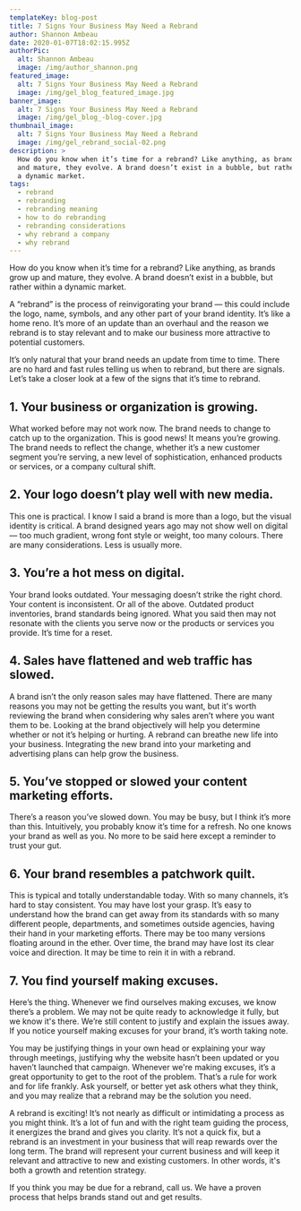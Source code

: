 ```yaml
---
templateKey: blog-post
title: 7 Signs Your Business May Need a Rebrand
author: Shannon Ambeau
date: 2020-01-07T18:02:15.995Z
authorPic:
  alt: Shannon Ambeau
  image: /img/author_shannon.png
featured_image:
  alt: 7 Signs Your Business May Need a Rebrand
  image: /img/gel_blog_featured_image.jpg
banner_image:
  alt: 7 Signs Your Business May Need a Rebrand
  image: /img/gel_blog_-blog-cover.jpg
thumbnail_image:
  alt: 7 Signs Your Business May Need a Rebrand
  image: /img/gel_rebrand_social-02.png
description: >
  How do you know when it’s time for a rebrand? Like anything, as brands grow up
  and mature, they evolve. A brand doesn’t exist in a bubble, but rather within
  a dynamic market. 
tags:
  - rebrand
  - rebranding
  - rebranding meaning
  - how to do rebranding
  - rebranding considerations
  - why rebrand a company
  - why rebrand
---
```

How do you know when it’s time for a rebrand? Like anything, as brands grow up and mature, they evolve. A brand doesn’t exist in a bubble, but rather within a dynamic market. 

A “rebrand” is the process of reinvigorating your brand — this could include the logo, name, symbols, and any other part of your brand identity. It’s like a home reno. It’s more of an update than an overhaul and the reason we rebrand is to stay relevant and to make our business more attractive to potential customers. 

It’s only natural that your brand needs an update from time to time. There are no hard and fast rules telling us when to rebrand, but there are signals. Let’s take a closer look at a few of the signs that it’s time to rebrand.  

## 1. Your business or organization is growing.

What worked before may not work now. The brand needs to change to catch up to the organization. This is good news! It means you’re growing. The brand needs to reflect the change, whether it’s a new customer segment you’re serving, a new level of sophistication, enhanced products or services, or a company cultural shift. 

## 2. Your logo doesn’t play well with new media.

This one is practical. I know I said a brand is more than a logo, but the visual identity is critical. A brand designed years ago may not show well on digital — too much gradient, wrong font style or weight, too many colours. There are many considerations. Less is usually more.

## 3. You’re a hot mess on digital.

Your brand looks outdated. Your messaging doesn’t strike the right chord. Your content is inconsistent. Or all of the above. Outdated product inventories, brand standards being ignored. What you said then may not resonate with the clients you serve now or the products or services you provide. It’s time for a reset.

## 4. Sales have flattened and web traffic has slowed.

A brand isn’t the only reason sales may have flattened. There are many reasons you may not be getting the results you want, but it's worth reviewing the brand when considering why sales aren’t where you want them to be. Looking at the brand objectively will help you determine whether or not it’s helping or hurting. A rebrand can breathe new life into your business. Integrating the new brand into your marketing and advertising plans can help grow the business. 

## 5. You’ve stopped or slowed your content marketing efforts.

There’s a reason you’ve slowed down. You may be busy, but I think it’s more than this. Intuitively, you probably know it’s time for a refresh. No one knows your brand as well as you. No more to be said here except a reminder to trust your gut. 

## 6. Your brand resembles a patchwork quilt.

This is typical and totally understandable today. With so many channels, it’s hard to stay consistent. You may have lost your grasp. It’s easy to understand how the brand can get away from its standards with so many different people, departments, and sometimes outside agencies, having their hand in your marketing efforts. There may be too many versions floating around in the ether. Over time, the brand may have lost its clear voice and direction. It may be time to rein it in with a rebrand.

## 7. You find yourself making excuses.

Here’s the thing. Whenever we find ourselves making excuses, we know there’s a problem. We may not be quite ready to acknowledge it fully, but we know it's there. We’re still content to justify and explain the issues away. If you notice yourself making excuses for your brand, it’s worth taking note. 

You may be justifying things in your own head or explaining your way through meetings, justifying why the website hasn’t been updated or you haven’t launched that campaign. Whenever we're making excuses, it’s a great opportunity to get to the root of the problem. That’s a rule for work and for life frankly. Ask yourself, or better yet ask others what they think, and you may realize that a rebrand may be the solution you need.

A rebrand is exciting! It’s not nearly as difficult or intimidating a process as you might think. It’s a lot of fun and with the right team guiding the process, it energizes the brand and gives you clarity. It’s not a quick fix, but a rebrand is an investment in your business that will reap rewards over the long term. The brand will represent your current business and will keep it relevant and attractive to new and existing customers. In other words, it's both a growth and retention strategy.

If you think you may be due for a rebrand, call us. We have a proven process that helps brands stand out and get results.
